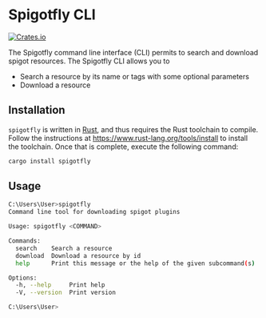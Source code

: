 # Spigotfly CLI

[![Crates.io](https://img.shields.io/crates/v/spigotfly)](https://crates.io/crates/spigotfly)

The Spigotfly command line interface (CLI) permits to search and download spigot resources.
The Spigotfly CLI allows you to

- Search a resource by its name or tags with some optional parameters
- Download a resource

## Installation
`spigotfly` is written in [Rust](https://www.rust-lang.org/), and thus requires the Rust toolchain to compile.
Follow the instructions at <https://www.rust-lang.org/tools/install> to install the toolchain.
Once that is complete, execute the following command:
```bash
cargo install spigotfly
```

## Usage
```bash
C:\Users\User>spigotfly
Command line tool for downloading spigot plugins

Usage: spigotfly <COMMAND>

Commands:
  search    Search a resource
  download  Download a resource by id
  help      Print this message or the help of the given subcommand(s)

Options:
  -h, --help     Print help
  -V, --version  Print version

C:\Users\User>
```
